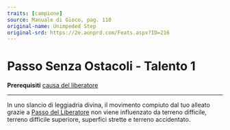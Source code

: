 ```yaml
---
traits: [campione]
source: Manuale di Gioco, pag. 110
original-name: Unimpeded Step
original-srd: https://2e.aonprd.com/Feats.aspx?ID=216
---
```


# Passo Senza Ostacoli - Talento 1

**Prerequisiti** [causa del liberatore](/classi/campione/cause/liberatore)

---

In uno slancio di leggiadria divina, il movimento compiuto dal tuo alleato
grazie a [Passo del Liberatore](/azioni/classe/passo-del-liberatore) non viene
influenzato da terreno difficile, terreno difficile superiore, superfici strette
e terreno accidentato.
